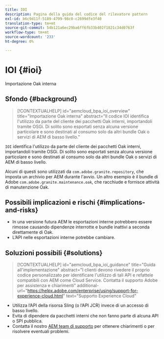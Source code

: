 ```yaml
---
title: IOI
description: Pagina della guida del codice del rilevatore pattern
exl-id: b6c9d11f-5189-4799-98c0-c2699dfe3f40
translation-type: tm+mt
source-git-commit: 54b121a6ec29ba6ff6fb33b402f1821c34d0763f
workflow-type: tm+mt
source-wordcount: '233'
ht-degree: 0%

---
```


# IOI {#ioi}

Importazione Oak interna

## Sfondo {#background}

>[!CONTEXTUALHELP]
>id="aemcloud_bpa_ioi_overview"
>title="Importazione Oak interna"
>abstract="Il codice IOI identifica l&#39;utilizzo da parte del cliente dei pacchetti Oak interni, importandoli tramite OSGi. Di solito sono esportati senza alcuna versione particolare e sono destinati al consumo solo da altri bundle Oak o servizi di AEM di basso livello."

`IOI` identifica l&#39;utilizzo da parte del cliente dei pacchetti Oak interni, importandoli tramite OSGi. Di solito sono esportati senza alcuna versione particolare e sono destinati al consumo solo da altri bundle Oak o servizi di AEM di basso livello.

Alcuni di questi sono utilizzati da `com.adobe.granite.repository`, che imposta un archivio per AEM durante l&#39;avvio. Un altro esempio è il bundle di Adobe `com.adobe.granite.maintenance.oak`, che racchiude e fornisce attività di manutenzione Oak.

## Possibili implicazioni e rischi {#implications-and-risks}

* In una versione futura AEM le esportazioni interne potrebbero essere rimosse causando dipendenze interrotte e bundle inattivi a seconda direttamente di Oak.
* L’API nelle esportazioni interne potrebbe cambiare.

## Soluzioni possibili {#solutions}

>[!CONTEXTUALHELP]
>id="aemcloud_bpa_ioi_guidance"
>title="Guida all&#39;implementazione"
>abstract="I clienti devono rivedere il proprio codice personalizzato per identificare l&#39;utilizzo di tali API e refattele compatibili con AEM come Cloud Service. Contatta il supporto Adobe per assistenza e chiarimenti"
>additional-url="https://helpx.adobe.com/enterprise/using/support-for-experience-cloud.html" text="Supporto Experience Cloud"

* Utilizza l’API della risorsa Sling (o l’API JCR) invece di un accesso di basso livello.
* Evita di dipendere da pacchetti interni che non fanno parte di alcuna API o SPI pubblica.
* Contatta il nostro [AEM team di supporto](https://helpx.adobe.com/enterprise/using/support-for-experience-cloud.html) per ottenere chiarimenti o per risolvere eventuali problemi.
